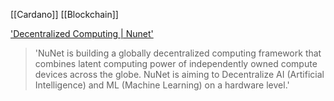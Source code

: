 [[Cardano]]
[[Blockchain]]

['Decentralized Computing | Nunet']('https://www.nunet.io')
> 'NuNet is building a globally decentralized computing framework that combines latent computing power of independently owned compute devices across the globe. NuNet is aiming to Decentralize AI (Artificial Intelligence) and ML (Machine Learning) on a hardware level.'
